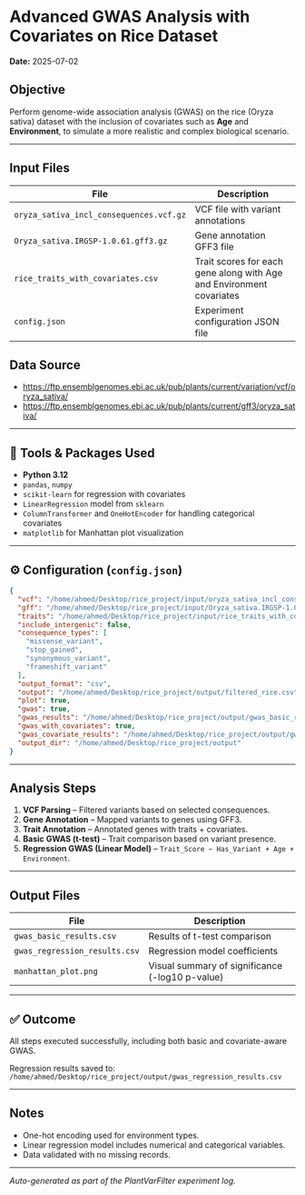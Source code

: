 # Advanced GWAS Analysis with Covariates on Rice Dataset

**Date:** 2025-07-02

##  Objective

Perform genome-wide association analysis (GWAS) on the rice (Oryza sativa) dataset with the inclusion of covariates such as **Age** and **Environment**, to simulate a more realistic and complex biological scenario.

---

## Input Files

| File | Description |
|------|-------------|
| `oryza_sativa_incl_consequences.vcf.gz` | VCF file with variant annotations |
| `Oryza_sativa.IRGSP-1.0.61.gff3.gz` | Gene annotation GFF3 file |
| `rice_traits_with_covariates.csv` | Trait scores for each gene along with Age and Environment covariates |
| `config.json` | Experiment configuration JSON file |

## Data Source
- https://ftp.ensemblgenomes.ebi.ac.uk/pub/plants/current/variation/vcf/oryza_sativa/
- https://ftp.ensemblgenomes.ebi.ac.uk/pub/plants/current/gff3/oryza_sativa/

---

## 🧰 Tools & Packages Used

- **Python 3.12**
- `pandas`, `numpy`
- `scikit-learn` for regression with covariates
- `LinearRegression` model from `sklearn`
- `ColumnTransformer` and `OneHotEncoder` for handling categorical covariates
- `matplotlib` for Manhattan plot visualization

---

## ⚙️ Configuration (`config.json`)

```json
{
  "vcf": "/home/ahmed/Desktop/rice_project/input/oryza_sativa_incl_consequences.vcf.gz",
  "gff": "/home/ahmed/Desktop/rice_project/input/Oryza_sativa.IRGSP-1.0.61.gff3.gz",
  "traits": "/home/ahmed/Desktop/rice_project/input/rice_traits_with_covariates.csv",
  "include_intergenic": false,
  "consequence_types": [
    "missense_variant",
    "stop_gained",
    "synonymous_variant",
    "frameshift_variant"
  ],
  "output_format": "csv",
  "output": "/home/ahmed/Desktop/rice_project/output/filtered_rice.csv",
  "plot": true,
  "gwas": true,
  "gwas_results": "/home/ahmed/Desktop/rice_project/output/gwas_basic_results.csv",
  "gwas_with_covariates": true,
  "gwas_covariate_results": "/home/ahmed/Desktop/rice_project/output/gwas_regression_results.csv",
  "output_dir": "/home/ahmed/Desktop/rice_project/output"
}
```

---

## Analysis Steps

1. **VCF Parsing** – Filtered variants based on selected consequences.
2. **Gene Annotation** – Mapped variants to genes using GFF3.
3. **Trait Annotation** – Annotated genes with traits + covariates.
4. **Basic GWAS (t-test)** – Trait comparison based on variant presence.
5. **Regression GWAS (Linear Model)** – `Trait_Score ~ Has_Variant + Age + Environment`.

---

## Output Files

| File | Description |
|------|-------------|
| `gwas_basic_results.csv` | Results of t-test comparison |
| `gwas_regression_results.csv` | Regression model coefficients |
| `manhattan_plot.png` | Visual summary of significance (-log10 p-value) |

---

## ✅ Outcome

 All steps executed successfully, including both basic and covariate-aware GWAS.

 Regression results saved to:
`/home/ahmed/Desktop/rice_project/output/gwas_regression_results.csv`

---

## Notes

- One-hot encoding used for environment types.
- Linear regression model includes numerical and categorical variables.
- Data validated with no missing records.

---

_Auto-generated as part of the PlantVarFilter experiment log._